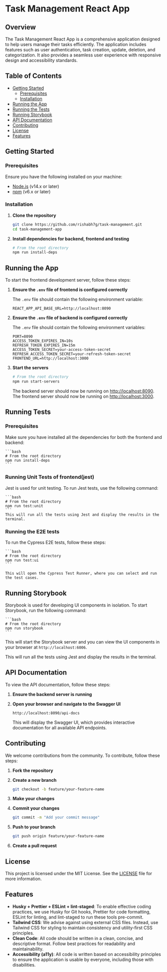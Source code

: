 # Task Management React App

## Overview

The Task Management React App is a comprehensive application designed to help users manage their tasks efficiently. The application includes features such as user authentication, task creation, update, deletion, and categorization. It also provides a seamless user experience with responsive design and accessibility standards.

## Table of Contents

-   [Getting Started](#getting-started)
    -   [Prerequisites](#prerequisites)
    -   [Installation](#installation)
-   [Running the App](#running-the-app)
-   [Running the Tests](#running-the-backend)
-   [Running Storybook](#running-storybook)
-   [API Documentation](#api-documentation)
-   [Contributing](#contributing)
-   [License](#license)
-   [Features](#features)

## Getting Started

### Prerequisites

Ensure you have the following installed on your machine:

-   [Node.js](https://nodejs.org/en/download/) (v14.x or later)
-   [npm](https://www.npmjs.com/get-npm) (v6.x or later)

### Installation

1. **Clone the repository**

    ```sh
    git clone https://github.com/rishabh7g/task-management.git
    cd task-management-app
    ```

2. **Install dependencies for backend, frontend and testing**

    ```bash
    # From the root directory
    npm run install-deps
    ```

## Running the App

To start the frontend development server, follow these steps:

1. **Ensure the `.env` file of frontend is configured correctly**

    The `.env` file should contain the following environment variable:

    ```env
    REACT_APP_API_BASE_URL=http://localhost:8090
    ```

2. **Ensure the `.env` file of backend is configured correctly**

    The `.env` file should contain the following environment variables:

    ```env
    PORT=8090
    ACCESS_TOKEN_EXPIRES_IN=10s
    REFRESH_TOKEN_EXPIRES_IN=15m
    ACCESS_TOKEN_SECRET=your-access-token-secret
    REFRESH_ACCESS_TOKEN_SECRET=your-refresh-token-secret
    FRONTEND_URL=http://localhost:3000
    ```

3. **Start the servers**

    ```bash
    # From the root directory
    npm run start-servers
    ```

    The backend server should now be running on [http://localhost:8090](http://localhost:8090).
    The frontend server should now be running on [http://localhost:3000](http://localhost:3000).

## Running Tests

### Prerequisites

Make sure you have installed all the dependencies for both the frontend and backend:

    ```bash
    # From the root directory
    npm run install-deps
    ```


### Running Unit Tests of frontend(jest)

Jest is used for unit testing. To run Jest tests, use the following command:

    ```bash
    # From the root directory
    npm run test:unit
    ```
    This will run all the tests using Jest and display the results in the terminal.

### Running the E2E tests

To run the Cypress E2E tests, follow these steps:

    ```bash
    # From the root directory
    npm run test:ui
    ```

    This will open the Cypress Test Runner, where you can select and run the test cases.

## Running Storybook

Storybook is used for developing UI components in isolation. To start Storybook, run the following command:

    ```bash
    # From the root directory
    npm run storybook
    ```

This will start the Storybook server and you can view the UI components in your browser at `http://localhost:6006`.

This will run all the tests using Jest and display the results in the terminal.

## API Documentation

To view the API documentation, follow these steps:

1. **Ensure the backend server is running**

2. **Open your browser and navigate to the Swagger UI**

    ```url
    http://localhost:8090/api-docs
    ```

    This will display the Swagger UI, which provides interactive documentation for all available API endpoints.

## Contributing

We welcome contributions from the community. To contribute, follow these steps:

1. **Fork the repository**

2. **Create a new branch**

    ```sh
    git checkout -b feature/your-feature-name
    ```

3. **Make your changes**

4. **Commit your changes**

    ```sh
    git commit -m "Add your commit message"
    ```

5. **Push to your branch**

    ```sh
    git push origin feature/your-feature-name
    ```

6. **Create a pull request**

## License

This project is licensed under the MIT License. See the [LICENSE](LICENSE) file for more information.

## Features

-   **Husky + Prettier + ESLint + lint-staged**: To enable effective coding practices, we use Husky for Git hooks, Prettier for code formatting, ESLint for linting, and lint-staged to run these tools pre-commit.
-   **Tailwind CSS**: We advise against using external CSS files. Instead, use Tailwind CSS for styling to maintain consistency and utility-first CSS principles.
-   **Clean Code**: All code should be written in a clean, concise, and descriptive format. Follow best practices for readability and maintainability.
-   **Accessibility (a11y)**: All code is written based on accessibility principles to ensure the application is usable by everyone, including those with disabilities.
